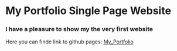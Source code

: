 # My Portfolio Single Page Website

### I have a pleasure to show my the very first website

Here you can finde link to github pages: [My_Portfolio](https://ewa-oliszewska.github.io/My_Portfolio/)


